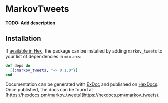# MarkovTweets

**TODO: Add description**

## Installation

If [available in Hex](https://hex.pm/docs/publish), the package can be installed
by adding `markov_tweets` to your list of dependencies in `mix.exs`:

```elixir
def deps do
  [{:markov_tweets, "~> 0.1.0"}]
end
```

Documentation can be generated with [ExDoc](https://github.com/elixir-lang/ex_doc)
and published on [HexDocs](https://hexdocs.pm). Once published, the docs can
be found at [https://hexdocs.pm/markov_tweets](https://hexdocs.pm/markov_tweets).

